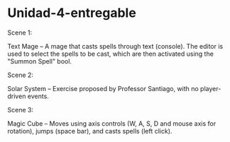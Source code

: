 # Unidad-4-entregable
 
 Scene 1:

  
  Text Mage – A mage that casts spells through text (console). The editor is used to select the spells to be cast, which are then activated using the "Summon Spell" bool.

Scene 2:


 Solar System – Exercise proposed by Professor Santiago, with no player-driven events.

Scene 3:


 Magic Cube – Moves using axis controls (W, A, S, D and mouse axis for rotation), jumps (space bar), and casts spells (left click).
